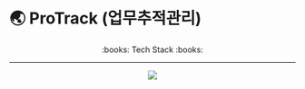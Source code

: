 # :earth_asia: ProTrack (업무추적관리)
<div align="center">
  :books: Tech Stack :books:
  <hr />
  <img src="https://img.shields.io/badge/Java-007396?style=flat&logo=Java&logoColor=white" />
</div>

